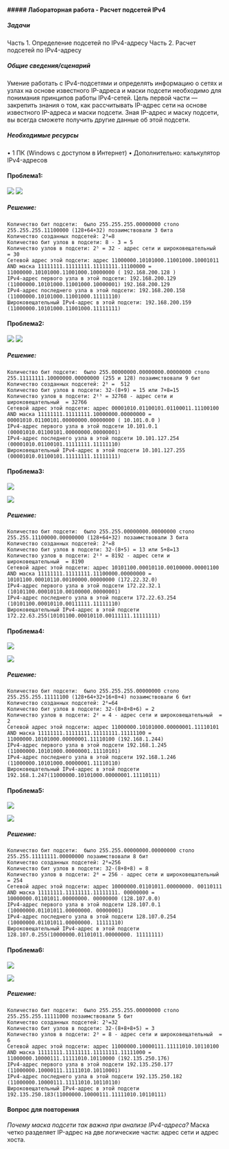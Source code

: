 #### ##### Лабораторная работа - Расчет подсетей IPv4 

##### Задачи
Часть 1. Определение подсетей по IPv4-адресу
Часть 2. Расчет подсетей по IPv4-адресу

##### Общие сведения/сценарий
Умение работать с IPv4-подсетями и определять информацию о сетях и узлах на основе известного IP-адреса и маски подсети необходимо для понимания принципов работы IPv4-сетей. Цель первой части — закрепить знания о том, как рассчитывать IP-адрес сети на основе известного IP-адреса и маски подсети. Зная IP-адрес и маску подсети, вы всегда сможете получить другие данные об этой подсети.

##### Необходимые ресурсы
•	1 ПК (Windows с доступом в Интернет)
•	Дополнительно: калькулятор IPv4-адресов

#### Проблема1:
![](https://github.com/Adminkzn/Otus-Network-Engineer/blob/main/img/lab%203-1.jpg?raw=true)
![](https://github.com/Adminkzn/Otus-Network-Engineer/blob/main/img/lab%203-2.jpg?raw=true)
##### Решение:
    Количество бит подсети:  было 255.255.255.00000000 столо 255.255.255.11100000 (128+64+32) позаимствовали 3 бита 
    Количество созданных подсетей: 2³=8
    Количество бит узлов в подсети: 8 - 3 = 5
    Количество узлов в подсети: 2⁵ = 32 - адрес сети и широковещательный  = 30 
    Сетевой адрес этой подсети: адрес 11000000.10101000.11001000.10001011 AND маска 11111111.11111111.11111111.11100000 = 11000000.10101000.11001000.10000000 ( 192.168.200.128 )
    IPv4-адрес первого узла в этой подсети: 192.168.200.129 (11000000.10101000.11001000.10000001) 192.168.200.129
    IPv4-адрес последнего узла в этой подсети: 192.168.200.158 (11000000.10101000.11001000.11111110)
    Широковещательный IPv4-адрес в этой подсети: 192.168.200.159 (11000000.10101000.11001000.11111111)

#### Проблема2:
![](https://github.com/Adminkzn/Otus-Network-Engineer/blob/main/img/lab%203-3.jpg?raw=true)
![](https://github.com/Adminkzn/Otus-Network-Engineer/blob/main/img/lab%203-4.jpg?raw=true)

##### Решение:
    Количество бит подсети:  было 255.00000000.00000000.00000000 столо 255.11111111.10000000.00000000 (255 и 128) позаимствовали 9 бит
    Количество созданных подсетей: 2⁹ =  512
    Количество бит узлов в подсети: 32-(8+9) = 15 или 7+8=15
    Количество узлов в подсети: 2¹⁵ = 32768 - адрес сети и широковещательный  = 32766
    Сетевой адрес этой подсети: адрес 00001010.01100101.01100011.11100100 AND маска 11111111.11111111.10000000.00000000 = 00001010.01100101.00000000.00000000 ( 10.101.0.0 )
    IPv4-адрес первого узла в этой подсети 10.101.0.1  (00001010.01100101.00000000.00000001)
    IPv4-адрес последнего узла в этой подсети 10.101.127.254 (00001010.01100101.11111111.11111110)
    Широковещательный IPv4-адрес в этой подсети 10.101.127.255  (00001010.01100101.11111111.11111111)

#### Проблема3:
![](https://github.com/Adminkzn/Otus-Network-Engineer/blob/main/img/lab%203-5.jpg?raw=true)

![](https://github.com/Adminkzn/Otus-Network-Engineer/blob/main/img/lab%203-6.jpg?raw=true)

##### Решение:
    Количество бит подсети:  было 255.255.00000000.00000000 столо 255.255.11100000.00000000 (128+64+32) позаимствовали 3 бита
    Количество созданных подсетей: 2³=8
    Количество бит узлов в подсети: 32-(8+5) = 13 или 5+8=13
    Количество узлов в подсети: 2¹³ = 8192 - адрес сети и широковещательный  = 8190
    Сетевой адрес этой подсети: адрес 10101100.00010110.00100000.00001100 AND маска 11111111.11111111.11100000.00000000 = 10101100.00010110.00100000.00000000 (172.22.32.0)
    IPv4-адрес первого узла в этой подсети 172.22.32.1 (10101100.00010110.00100000.00000001)
    IPv4-адрес последнего узла в этой подсети 172.22.63.254 (10101100.00010110.00111111.11111110)
    Широковещательный IPv4-адрес в этой подсети 172.22.63.255(10101100.00010110.00111111.11111111)
#### Проблема4:
![](https://github.com/Adminkzn/Otus-Network-Engineer/blob/main/img/lab%203-7.jpg?raw=true)

![](https://github.com/Adminkzn/Otus-Network-Engineer/blob/main/img/lab%203-8.jpg?raw=true)

##### Решение:
    Количество бит подсети:  было 255.255.255.00000000 столо 255.255.255.11111100 (128+64+32+16+8+4) позаимствовали 6 бит
    Количество созданных подсетей: 2⁶=64
    Количество бит узлов в подсети: 32-(8+8+8+6) = 2
    Количество узлов в подсети: 2² = 4 - адрес сети и широковещательный  = 2
    Сетевой адрес этой подсети: адрес 11000000.10101000.00000001.11110101 AND маска 11111111.11111111.11111111.11111100 = 11000000.10101000.00000001.11110100 (192.168.1.244)
    IPv4-адрес первого узла в этой подсети 192.168.1.245 (11000000.10101000.00000001.11110101)
    IPv4-адрес последнего узла в этой подсети 192.168.1.246 (11000000.10101000.00000001.11110110)
    Широковещательный IPv4-адрес в этой подсети 192.168.1.247(11000000.10101000.00000001.11110111)

#### Проблема5:
![](https://github.com/Adminkzn/Otus-Network-Engineer/blob/main/img/lab%203-9.jpg?raw=true)

![](https://github.com/Adminkzn/Otus-Network-Engineer/blob/main/img/lab%203-10.jpg?raw=true)

##### Решение:
    Количество бит подсети:  было 255.255.00000000.00000000 столо 255.255.11111111.00000000 позаимствовали 8 бит
    Количество созданных подсетей: 2⁸=256
    Количество бит узлов в подсети: 32-(8+8+8) = 8
    Количество узлов в подсети: 2⁸ = 256 - адрес сети и широковещательный  = 254
    Сетевой адрес этой подсети: адрес 10000000.01101011.00000000. 00110111 AND маска 11111111.11111111.11111111. 00000000 = 10000000.01101011.00000000. 00000000 (128.107.0.0)
    IPv4-адрес первого узла в этой подсети 128.107.0.1 (10000000.01101011.00000000. 00000001)
    IPv4-адрес последнего узла в этой подсети 128.107.0.254 (10000000.01101011.00000000. 11111110)
    Широковещательный IPv4-адрес в этой подсети 128.107.0.255(10000000.01101011.00000000. 11111111)

#### Проблема6:
![](https://github.com/Adminkzn/Otus-Network-Engineer/blob/main/img/lab%203-11.jpg?raw=true)

![](https://github.com/Adminkzn/Otus-Network-Engineer/blob/main/img/lab%203-12.jpg?raw=true)

##### Решение:
    Количество бит подсети:  было 255.255.255.00000000 столо 255.255.255.11111000 позаимствовали 5 бит
    Количество созданных подсетей: 2⁵=32
    Количество бит узлов в подсети: 32-(8+8+8+5) = 3
    Количество узлов в подсети: 2³ = 8 - адрес сети и широковещательный  = 6
    Сетевой адрес этой подсети: адрес 11000000.10000111.11111010.10110100 AND маска 11111111.11111111.11111111.11111000 = 11000000.10000111.11111010.10110000 (192.135.250.176)
    IPv4-адрес первого узла в этой подсети 192.135.250.177 (11000000.10000111.11111010.10110001)
    IPv4-адрес последнего узла в этой подсети 192.135.250.182 (11000000.10000111.11111010.10110110)
    Широковещательный IPv4-адрес в этой подсети 192.135.250.183(11000000.10000111.11111010.10110111)

#### Вопрос для повторения
*Почему маска подсети так важна при анализе IPv4-адреса?*
Маска четко разделяет IP-адрес на две логические части: адрес сети и адрес хоста.










